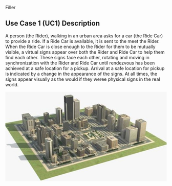 Filler
## Use Case 1 (UC1) Description
A person (the Rider), walking in an urban area asks for a car (the Ride Car) to provide a ride. If a Ride Car is available, it is sent to the meet the Rider. When the Ride Car is close enough to the Rider for them to be mutually visible, a virtual signs appear over both the Rider and Ride Car to help them find each other. These signs face each other, rotating and moving in synchronization with the Rider and Ride Car until rendezvous has been achieved at a safe location for a pickup. Arrival at a safe location for pickup is indicated by a change in the appearance of the signs. At all times, the signs appear visually as the would if they weree physical signs in the real world.

![background](UC1_background.jpg)
